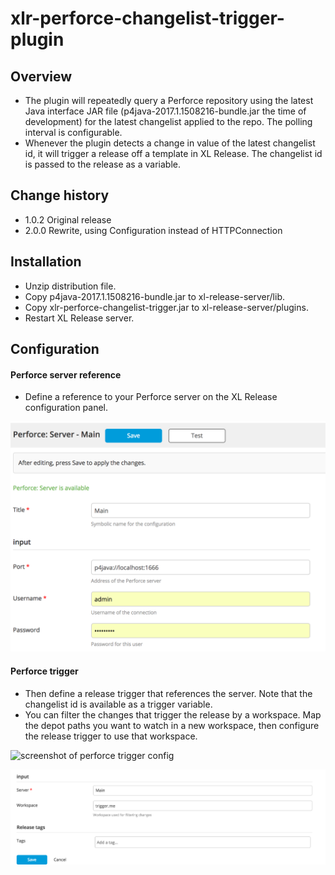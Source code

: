 # xlr-perforce-changelist-trigger-plugin

## Overview
- The plugin will repeatedly query a Perforce repository using the latest Java interface JAR file (p4java-2017.1.1508216-bundle.jar the time of development) for the latest changelist applied to the repo.  The polling interval is configurable.          
-  Whenever the plugin detects a change in value of the latest changelist id, it will trigger a release off a template in XL Release.  The changelist id is passed to the release as a variable.

## Change history

- 1.0.2 Original release
- 2.0.0 Rewrite, using Configuration instead of HTTPConnection

## Installation
- Unzip distribution file.
- Copy p4java-2017.1.1508216-bundle.jar to xl-release-server/lib.
- Copy xlr-perforce-changelist-trigger.jar to xl-release-server/plugins.
- Restart XL Release server.

## Configuration

#### Perforce server reference
- Define a reference to your Perforce server on the XL Release configuration panel.

![screenshot of perforce server confg](images/xlr-perforce-changelist-trigger-plugin-config-1.png)

#### Perforce trigger
- Then define a release trigger that references the server. Note that the changelist id is available as a trigger variable. 
- You can filter the changes that trigger the release by a workspace. Map the depot paths you want to watch in a new workspace,
  then configure the release trigger to use that workspace.

![screenshot of perforce trigger config](images/xlr-perforce-changelist-trigger-plugin-config-2.png)

![screenshot of perforce server config](images/xlr-perforce-changelist-trigger-plugin-config-3.png)


 


